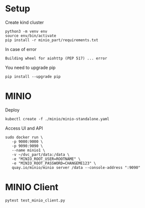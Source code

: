 
# Setup 

Create kind cluster 

```
python3 -m venv env
source env/bin/activate
pip install -r minio_part/requirements.txt
```
In case of error
```
Building wheel for aiohttp (PEP 517) ... error
```
You need to upgrade pip
```
pip install --upgrade pip
```

# MINIO 

Deploy 

```
kubectl create -f ./minio/minio-standalone.yaml
```


Access UI and API 

```
sudo docker run \
   -p 9000:9000 \
   -p 9090:9090 \
   --name minio1 \
   -v ~/dvc_part/data:/data \
   -e "MINIO_ROOT_USER=ROOTNAME" \
   -e "MINIO_ROOT_PASSWORD=CHANGEME123" \
   quay.io/minio/minio server /data --console-address ":9090"
```

# MINIO Client 


```
pytest test_minio_client.py
```
